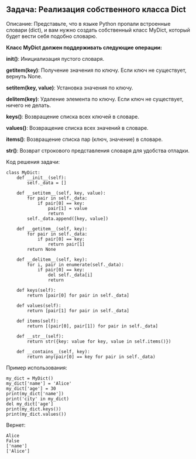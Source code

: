 ## Задача: Реализация собственного класса Dict

Описание: Представьте, что в языке Python пропали встроенные словари (dict), и вам нужно создать собственный класс MyDict, который будет вести себя подобно словарю. 

**Класс MyDict должен поддерживать следующие операции:**

**__init__()**: Инициализация пустого словаря.


**__getitem__(key)**: Получение значения по ключу. Если ключ не существует, вернуть None.


**__setitem__(key, value)**: Установка значения по ключу.


**__delitem__(key)**: Удаление элемента по ключу. Если ключ не существует, ничего не делать.


**keys()**: Возвращение списка всех ключей в словаре.


**values()**: Возвращение списка всех значений в словаре.


**items()**: Возвращение списка пар (ключ, значение) в словаре.


**__str__()**: Возврат строкового представления словаря для удобства отладки.

Kод решения задачи:

````
class MyDict:
    def __init__(self):
        self._data = []

    def __setitem__(self, key, value):
        for pair in self._data:
            if pair[0] == key:
                pair[1] = value
                return
        self._data.append([key, value])

    def __getitem__(self, key):
        for pair in self._data:
            if pair[0] == key:
                return pair[1]
        return None

    def __delitem__(self, key):
        for i, pair in enumerate(self._data):
            if pair[0] == key:
                del self._data[i]
                return

    def keys(self):
        return [pair[0] for pair in self._data]

    def values(self):
        return [pair[1] for pair in self._data]

    def items(self):
        return [(pair[0], pair[1]) for pair in self._data]

    def __str__(self):
        return str({key: value for key, value in self.items()})

    def __contains__(self, key):
        return any(pair[0] == key for pair in self._data)

````

Пример использования:
````
my_dict = MyDict()
my_dict['name'] = 'Alice'
my_dict['age'] = 30
print(my_dict['name'])  
print('city' in my_dict)  
del my_dict['age']
print(my_dict.keys())  
print(my_dict.values()) 
````

Вернет:
````
Alice
False
['name']
['Alice']
````